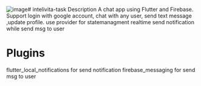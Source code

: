 ![image](https://github.com/Mitpatel13/intelivita-task/assets/54717452/3c67f8b8-a32a-4cb1-9061-f377b906d856)# intelivita-task
Description
A chat app using Flutter and Firebase.
Support login with google account, chat with any user, send text message ,update profile.
use provider for statemanagment
realtime send notification while send msg to user

# Plugins
flutter_local_notifications  for  send notification
firebase_messaging for send msg to user


